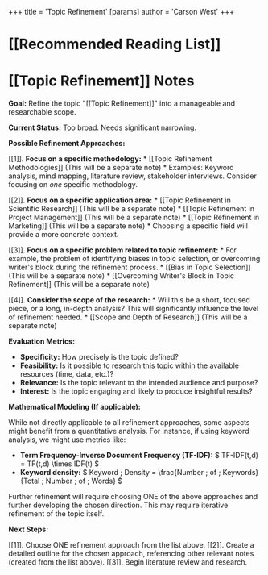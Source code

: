+++
 title = 'Topic Refinement'
[params]
	author = 'Carson West'
+++
# [[Recommended Reading List]]
# [[Topic Refinement]] Notes

**Goal:**  Refine the topic "[[Topic Refinement]]" into a manageable and researchable scope.

**Current Status:**  Too broad.  Needs significant narrowing.

**Possible Refinement Approaches:**

[[1]]. **Focus on a specific methodology:**
    * [[Topic Refinement Methodologies]]  (This will be a separate note)
    *  Examples:  Keyword analysis, mind mapping, literature review, stakeholder interviews.  Consider focusing on *one* specific methodology.

[[2]]. **Focus on a specific application area:**
    * [[Topic Refinement in Scientific Research]] (This will be a separate note)
    * [[Topic Refinement in Project Management]] (This will be a separate note)
    * [[Topic Refinement in Marketing]] (This will be a separate note)
    * Choosing a specific field will provide a more concrete context.


[[3]]. **Focus on a specific problem related to topic refinement:**
    * For example,  the problem of identifying biases in topic selection, or overcoming writer's block during the refinement process.
    * [[Bias in Topic Selection]] (This will be a separate note)
    * [[Overcoming Writer's Block in Topic Refinement]] (This will be a separate note)


[[4]]. **Consider the scope of the research:**
    * Will this be a short, focused piece, or a long, in-depth analysis?  This will significantly influence the level of refinement needed.
    * [[Scope and Depth of Research]] (This will be a separate note)


**Evaluation Metrics:**

* **Specificity:**  How precisely is the topic defined?
* **Feasibility:**  Is it possible to research this topic within the available resources (time, data, etc.)?
* **Relevance:**  Is the topic relevant to the intended audience and purpose?
* **Interest:**  Is the topic engaging and likely to produce insightful results?


**Mathematical Modeling (If applicable):**

While not directly applicable to all refinement approaches, some aspects might benefit from a quantitative analysis.  For instance, if using keyword analysis, we might use metrics like:

* **Term Frequency-Inverse Document Frequency (TF-IDF):**  $ TF-IDF(t,d) = TF(t,d) \times IDF(t) $ 
* **Keyword density:**  $ Keyword \; Density = \frac{Number \; of \; Keywords}{Total \; Number \; of \; Words} $ 


Further refinement will require choosing ONE of the above approaches and further developing the chosen direction.  This may require iterative refinement of the topic itself.


**Next Steps:**

[[1]]. Choose ONE refinement approach from the list above.
[[2]]. Create a detailed outline for the chosen approach, referencing other relevant notes (created from the list above).
[[3]]. Begin literature review and research.

